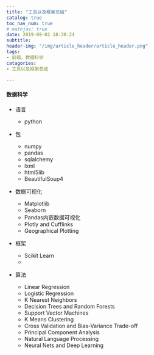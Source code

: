 ```yaml
---
title: "工具以及框架总结"
catalog: true
toc_nav_num: true
# mathjax: true
date: 2019-08-02 18:30:24
subtitle:
header-img: "/img/article_header/article_header.png"
tags:
- 前端，数据科学
catagories:
- 工具以及框架总结

---
```



#### 数据科学
* 语言
  - python
* 包
  - numpy
  - pandas
  - sqlalchemy
  - lxml
  - html5lib
  - BeautifulSoup4
* 数据可视化
  - Matplotlib
  - Seaborn
  - Pandas内嵌数据可视化
  - Plotly and Cufflinks
  - Geographical Plotting
* 框架
  - Scikit Learn
  -

* 算法
  - Linear Regression
  - Logistic Regression
  - K Nearest Neighbors
  - Decision Trees and Random Forests
  - Support Vector Machines
  - K Means Clustering
  - Cross Validation and Bias-Variance Trade-off
  - Principal Component Analysis
  - Natural Language Processing
  - Neural Nets and Deep Learning